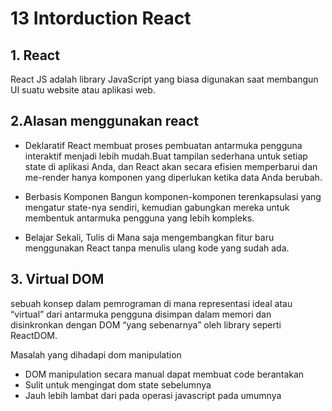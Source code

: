 <h1>13 Intorduction React</h1>

<h2>1. React</h2>
React JS adalah library JavaScript yang biasa digunakan saat membangun UI suatu website atau aplikasi web. 

<h2>2.Alasan menggunakan react</h2>

- Deklaratif
React membuat proses pembuatan antarmuka pengguna interaktif menjadi lebih mudah.Buat tampilan sederhana untuk setiap state di aplikasi Anda, dan React akan secara efisien memperbarui dan me-render hanya komponen yang diperlukan ketika data Anda berubah.

- Berbasis Komponen
Bangun komponen-komponen terenkapsulasi yang mengatur state-nya sendiri, kemudian gabungkan mereka untuk membentuk antarmuka pengguna yang lebih kompleks.

- Belajar Sekali, Tulis di Mana saja
mengembangkan fitur baru menggunakan React tanpa menulis ulang kode yang sudah ada.

<h2>3. Virtual DOM</h2>

sebuah konsep dalam pemrograman di mana representasi ideal atau “virtual” dari antarmuka pengguna disimpan dalam memori dan disinkronkan dengan DOM “yang sebenarnya” oleh library seperti ReactDOM.

Masalah yang dihadapi dom manipulation
- DOM manipulation secara manual dapat membuat code berantakan
- Sulit untuk mengingat dom state sebelumnya
- Jauh lebih lambat dari pada operasi javascript pada umumnya 
